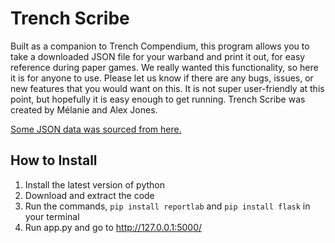 # Trench Scribe
Built as a companion to Trench Compendium, this program allows you to take a downloaded JSON file for your warband and print it out, for easy reference during paper games. We really wanted this functionality, so here it is for anyone to use. Please let us know if there are any bugs, issues, or new features that you would want on this. It is not super user-friendly at this point, but hopefully it is easy enough to get running. Trench Scribe was created by Mélanie and Alex Jones.

[Some JSON data was sourced from here.](https://github.com/Bob-The-Seagull-King/trenchcrusadedata/)

## How to Install
1) Install the latest version of python
2) Download and extract the code
3) Run the commands, ```pip install reportlab``` and ```pip install flask``` in your terminal
4) Run app.py and go to http://127.0.0.1:5000/